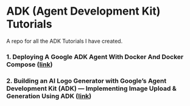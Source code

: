 # ADK (Agent Development Kit) Tutorials
A repo for all the ADK Tutorials I have created.

### 1. Deploying A Google ADK Agent With Docker And Docker Compose ([link](https://medium.com/@rohanmitra8/deploying-a-google-adk-agent-with-docker-and-docker-compose-4a0e85ca2970))
### 2. Building an AI Logo Generator with Google’s Agent Development Kit (ADK) — Implementing Image Upload & Generation Using ADK ([link](https://medium.com/@rohanmitra8/building-an-ai-logo-generator-with-googles-adk-implementing-image-upload-generation-using-adk-ada70d1cc7ad))
